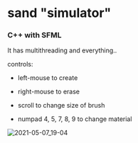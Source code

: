 # sand "simulator"
### C++ with SFML

It has multithreading and everything..

controls:
* left-mouse to create

* right-mouse to erase

* scroll to change size of brush

* numpad 4, 5, 7, 8, 9 to change material

![2021-05-07_19-04](https://user-images.githubusercontent.com/20531317/117484210-142e4100-af67-11eb-91fb-98898fe798d3.png)
